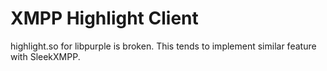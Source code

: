 XMPP Highlight Client
=====================

highlight.so for libpurple is broken. This tends to implement similar feature with SleekXMPP.
